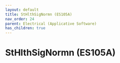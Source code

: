 ```yaml
---
layout: default
title: StHlthSigNormn (ES105A)
nav_order: 24
parent: Electrical (Applicative Software)
has_children: true
---
```

# StHlthSigNormn (ES105A)
